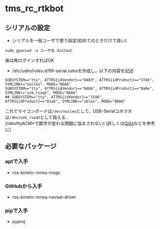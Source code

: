 # tms_rc_rtkbot

## シリアルの設定

- シリアルを一般ユーザで使う設定(初めてのときだけで良い)
```
sudo gpasswd -a ユーザ名 dialout
```
後は再ログインすればOK

- /etc/udev/rules.d/99-serial.rulesを作成し，以下の内容を記述
~~~
SUBSYSTEM=="tty", ATTRS{idVendor}=="0483", ATTRS{idProduct}=="374b", SYMLINK+="nucleo", MODE="0666"
SUBSYSTEM=="tty", ATTRS{idVendor}=="04bb", ATTRS{idProduct}=="0a0e", SYMLINK+="usb_rsaq5", MODE="0666"
## SUBSYSTEM=="tty", ATTRS{idVendor}=="1546", ATTRS{idProduct}=="01a8", SYMLINK+="ublox", MODE="0666"
~~~

これでマイコンボードは`/dev/nucleo`として，USB-Serialコネクタは`/dev/usb_rsaq5`として扱える．  
(/dev/ttyACM*で数字が変わる問題に悩まされない)
(詳しくは[Qiita](https://qiita.com/caad1229/items/309be550441515e185c0)などを参考に)

## 必要なパッケージ
### aptで入手
- ros-kinetic-nmea-msgs
### GitHubから入手
- ros-kinetic-nmea-navsat-driver
### pipで入手
- pyproj